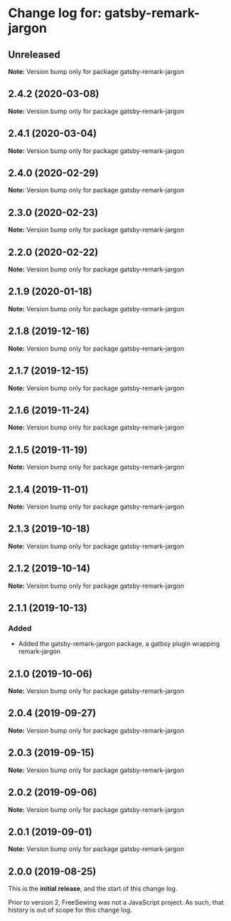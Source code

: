 # Change log for: gatsby-remark-jargon


## Unreleased

**Note:** Version bump only for package gatsby-remark-jargon


## 2.4.2 (2020-03-08)

**Note:** Version bump only for package gatsby-remark-jargon


## 2.4.1 (2020-03-04)

**Note:** Version bump only for package gatsby-remark-jargon


## 2.4.0 (2020-02-29)

**Note:** Version bump only for package gatsby-remark-jargon


## 2.3.0 (2020-02-23)

**Note:** Version bump only for package gatsby-remark-jargon


## 2.2.0 (2020-02-22)

**Note:** Version bump only for package gatsby-remark-jargon


## 2.1.9 (2020-01-18)

**Note:** Version bump only for package gatsby-remark-jargon


## 2.1.8 (2019-12-16)

**Note:** Version bump only for package gatsby-remark-jargon


## 2.1.7 (2019-12-15)

**Note:** Version bump only for package gatsby-remark-jargon


## 2.1.6 (2019-11-24)

**Note:** Version bump only for package gatsby-remark-jargon


## 2.1.5 (2019-11-19)

**Note:** Version bump only for package gatsby-remark-jargon


## 2.1.4 (2019-11-01)

**Note:** Version bump only for package gatsby-remark-jargon


## 2.1.3 (2019-10-18)

**Note:** Version bump only for package gatsby-remark-jargon


## 2.1.2 (2019-10-14)

**Note:** Version bump only for package gatsby-remark-jargon


## 2.1.1 (2019-10-13)

### Added

 - Added the gatsby-remark-jargon package, a gatbsy plugin wrapping remark-jargon
## 2.1.0 (2019-10-06)

**Note:** Version bump only for package gatsby-remark-jargon


## 2.0.4 (2019-09-27)

**Note:** Version bump only for package gatsby-remark-jargon


## 2.0.3 (2019-09-15)

**Note:** Version bump only for package gatsby-remark-jargon


## 2.0.2 (2019-09-06)

**Note:** Version bump only for package gatsby-remark-jargon


## 2.0.1 (2019-09-01)

**Note:** Version bump only for package gatsby-remark-jargon




## 2.0.0 (2019-08-25)

This is the **initial release**, and the start of this change log.

Prior to version 2, FreeSewing was not a JavaScript project.
As such, that history is out of scope for this change log.
